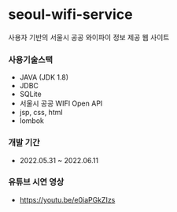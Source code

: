 # seoul-wifi-service
사용자 기반의 서울시 공공 와이파이 정보 제공 웹 사이트

### 사용기술스택
- JAVA (JDK 1.8)
- JDBC
- SQLite
- 서울시 공공 WIFI Open API
- jsp, css, html
- lombok

### 개발 기간
- 2022.05.31 ~ 2022.06.11

### 유튜브 시연 영상
- https://youtu.be/e0iaPGkZIzs
